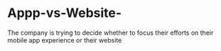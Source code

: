 # Appp-vs-Website-
The company is trying to decide whether to focus their efforts on their mobile app experience or their website
